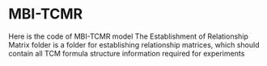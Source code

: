 # MBI-TCMR
Here is the code of MBI-TCMR model
   The Establishment of Relationship Matrix folder is a folder for establishing relationship matrices, which should contain all TCM formula structure information required for experiments
